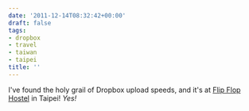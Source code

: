 ```yaml
---
date: '2011-12-14T08:32:42+00:00'
draft: false
tags:
- dropbox
- travel
- taiwan
- taipei
title: ''
---
```


I've found the holy grail of Dropbox upload speeds, and it's at [Flip Flop Hostel](http://www.hostelworld.com/hosteldetails.php/Flip-Flop-Hostel-Taipei-Main-Station/Taipei/51111) in Taipei! *Yes!*

